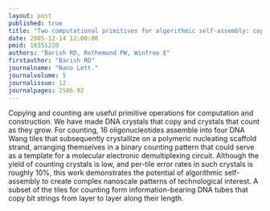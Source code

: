 ```yaml
---
layout: post
published: true
title: "Two computational primitives for algorithmic self-assembly: copying and counting."
date: 2005-12-14 12:00:00
pmid: 16351220
authors: "Barish RD, Rothemund PW, Winfree E"
firstauthor: "Barish RD"
journalname: "Nano Lett."
journalvolume: 5
journalissue: 12
journalpages: 2586-92
---
```


Copying and counting are useful primitive operations for computation and construction. We have made DNA crystals that copy and crystals that count as they grow. For counting, 16 oligonucleotides assemble into four DNA Wang tiles that subsequently crystallize on a polymeric nucleating scaffold strand, arranging themselves in a binary counting pattern that could serve as a template for a molecular electronic demultiplexing circuit. Although the yield of counting crystals is low, and per-tile error rates in such crystals is roughly 10%, this work demonstrates the potential of algorithmic self-assembly to create complex nanoscale patterns of technological interest. A subset of the tiles for counting form information-bearing DNA tubes that copy bit strings from layer to layer along their length.


